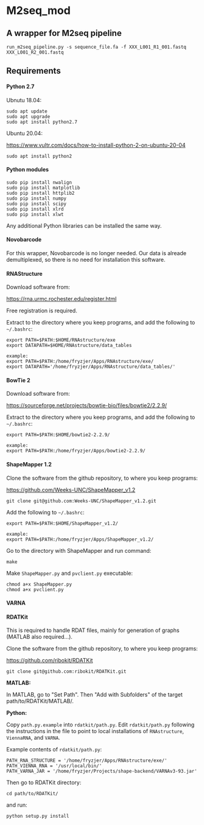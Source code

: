 # M2seq_mod
## A wrapper for M2seq pipeline

```
run_m2seq_pipeline.py -s sequence_file.fa -f XXX_L001_R1_001.fastq XXX_L001_R2_001.fastq
```




## Requirements

#### Python 2.7

Ubnutu 18.04:

```
sudo apt update
sudo apt upgrade
sudo apt install python2.7
```

Ubuntu 20.04:

https://www.vultr.com/docs/how-to-install-python-2-on-ubuntu-20-04

```
sudo apt install python2
```

#### Python modules

```
sudo pip install nwalign
sudo pip install matplotlib
sudo pip install httplib2
sudo pip install numpy
sudo pip install scipy
sudo pip install xlrd
sudo pip install xlwt
```

Any additional Python libraries can be installed the same way.


#### Novobarcode

For this wrapper, Novobarcode is no longer needed. Our data is alreade demultiplexed, so there is no need for installation this software.


#### RNAStructure

Download software from:

https://rna.urmc.rochester.edu/register.html

Free registration is required.

Extract to the directory where you keep programs, and add the following to `~/.bashrc`:

```
export PATH=$PATH:$HOME/RNAstructure/exe
export DATAPATH=$HOME/RNAstructure/data_tables

example:
export PATH=$PATH:/home/fryzjer/Apps/RNAstructure/exe/
export DATAPATH='/home/fryzjer/Apps/RNAstructure/data_tables/'
```

#### BowTie 2

Download software from:

https://sourceforge.net/projects/bowtie-bio/files/bowtie2/2.2.9/

Extract to the directory where you keep programs, and add the following to `~/.bashrc`:

```
export PATH=$PATH:$HOME/bowtie2-2.2.9/

example:
export PATH=$PATH:/home/fryzjer/Apps/bowtie2-2.2.9/
```

#### ShapeMapper 1.2

Clone the software from the github repository, to where you keep programs:

https://github.com/Weeks-UNC/ShapeMapper_v1.2

```
git clone git@github.com:Weeks-UNC/ShapeMapper_v1.2.git

```

Add the following to `~/.bashrc`:

```
export PATH=$PATH:$HOME/ShapeMapper_v1.2/

example:
export PATH=$PATH:/home/fryzjer/Apps/ShapeMapper_v1.2/

```

Go to the directory with ShapeMapper and run command:

```
make
```

Make `ShapeMapper.py` and `pvclient.py` executable:

```
chmod a+x ShapeMapper.py
chmod a+x pvclient.py
```


#### VARNA


#### RDATKit

This is required to handle RDAT files, mainly for generation of graphs (MATLAB also required...).

Clone the software from the github repository, to where you keep programs:

https://github.com/ribokit/RDATKit

```
git clone git@github.com:ribokit/RDATKit.git
```




**MATLAB:**

In MATLAB, go to "Set Path". Then "Add with Subfolders" of the target path/to/RDATKit/MATLAB/.

**Python:**

Copy `path.py.example` into `rdatkit/path.py`. Edit `rdatkit/path.py` following the instructions in the file to point to local installations of `RNAstructure`, `ViennaRNA`, and `VARNA`.

Example contents of `rdatkit/path.py`:

```
PATH_RNA_STRUCTURE = '/home/fryzjer/Apps/RNAstructure/exe/'
PATH_VIENNA_RNA = '/usr/local/bin/'
PATH_VARNA_JAR = '/home/fryzjer/Projects/shape-backend/VARNAv3-93.jar'

```

Then go to RDATKit directory:

```
cd path/to/RDATKit/
```

and run:

```
python setup.py install
```
